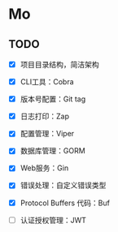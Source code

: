 # Mo

## TODO

- [x] 项目目录结构，简洁架构
- [x] CLI工具：Cobra
- [x] 版本号配置：Git tag
- [x] 日志打印：Zap
- [x] 配置管理：Viper
- [x] 数据库管理：GORM
- [x] Web服务：Gin
- [x] 错误处理：自定义错误类型
- [x] Protocol Buffers 代码：Buf
- [ ] 认证授权管理：JWT





